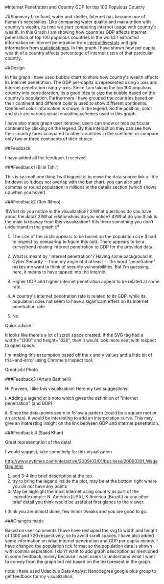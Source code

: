 #Internet Penetration and Country GDP for top 100 Populous Country


##Summary
Like food, water and shelter, Internet has become one of human's necessities. Like comparing water quality and malnutrition with country's wealth, its time we start comparing internet usage with country's wealth. In this Graph I am showing how countries GDP affects internet penetration of top 100 populous countries in the world. I extracted information on internet penetration from [internetlivestats](http://www.internetlivestats.com/internet-users-by-country/) and gdp information from [statisticstimes](http://statisticstimes.com/economy/countries-by-projected-gdp-capita-ppp.php). In this graph I have shown how per capita wealth of a country affects percentage of internet users of that particular country.

##Design

In this graph I have used bubble chart to show how country's wealth affects its internet penetration. The GDP per-capita is represented using x axis and internet penetration using y-axis. Since I am taking the top 100 populous country into consideration, its a good idea to size the bubble based on the country's population. Furthermore I have grouped the countries based on their continent and different color is used to show different continents. Continent color information is shown in the legend. So the position, color and size are various visual encoding schemes used in this graph. 

I have also made graph user iterative, users can show or hide particular continent by clicking on the legend. By this interaction they can see how their country fares compared to other countries in the continent or compare only two or three continents of their choice.



##Feedback

I have added all the feedback I received

###Feedback1 (Bilal Tahir)

This is so cool!
one thing I will biggest is to move the data source link a little bit down so it does not overlap with the bar chart. you can also add commas or round population in millions in the details section (which shows up when you hover).

###Feedback2 (Ron Rihoo)

1)What do you notice in the visualization?
2)What questions do you have about the data?
3)What relationships do you notice?
4)What do you think is the main takeaway from this visualization?
5)Is there something you don’t understand in the graphic?


1) The size of the circle appears to be based on the population size (I had to inspect by comparing to figure this out). There appears to be a curve/trend relating internet penetration to GDP for the provided data.

2) What is meant by "internet penetration"? Having some background in Cyber Security -- from my angle of it at least -- the word "penetration" makes me want to think of security vulnerabilities. But I'm guessing, here, it means to have tapped into the internet.

3) Higher GDP and higher internet penetration appear to be related at some rate.

4) A country's internet penetration rate is related to its GDP, while its population does not seem to have a significant effect on its internet penetration rate.

5) No.

Quick advice:

It looks like there's a lot of scroll space created. If the SVG tag had a width="1300" and height="620", then it would look more neat with respect to open space.

I'm making this assumption based off the x and y values and a little bit of trial-and-error using Chrome's Inspect tool.

Great job!
Photo


###Feedback3 (Arturo Battinelli)

Hi Praveen,
I like this visualization! Here my two suggestions:

i. Adding a legend or a note which gives the definition of "internet penetration" (and GDP).

ii. Since the data-points seem to follow a pattern (could be a square root or an arctan), it would be interesting to add an interpolation curve. This may give an interesting insight on the link between GDP and internet penetration.


###Feedback 4 (Saad Khan)

Great representation of the data!

I would suggest, take some help for this visualization

http://www.nytimes.com/interactive/2009/03/01/business/20090301_WageGap.html

1. add 3-4 line brief description at the top
2. try to bring the legend inside the plot, may be at the bottom right where you do not have any points
3. May be highlight the most internet using country as part of the legend(example: N. America [USA], S.America [Brazil]) or any other brief detail you think would be useful at first glance to the viewer.

I think you are almost done, few minor tweaks and you are good to go.

###Changes  made 

Based on user comments I have have reshaped the svg to width and height of 1300 and 720 respectively, so to avoid scroll spaces. I have also added some information on what internet penetration and GDP per capita means. I have changed the population tick format so the population data is shown with comma separation. I don't want to add graph description as mentioned in some feedback, mainly because I want users to understand what I want to convey from the graph but not based on the text present in the graph.

note: I have used Udacity's Data Analyst Nanodegree google plus group to get feedback for my visualization. 
